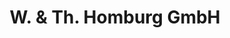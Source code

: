 ---
title: "W. & Th. Homburg GmbH"
url: /bad-oeynhausen/w-und-th-homburg-gmbh/
shop: Autowerkstatt
---
